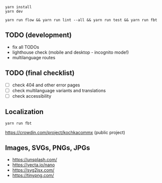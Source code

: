 ```text
yarn install
yarn dev
```

```text
yarn run flow && yarn run lint --all && yarn run test && yarn run fbt
```

## TODO (development)

- fix all TODOs
- lighthouse check (mobile and desktop - incognito mode!)
- multilanguage routes

## TODO (final checklist)

- [ ] check 404 and other error pages
- [ ] check multilanguage variants and translations
- [ ] check accessibility

## Localization

```text
yarn run fbt
```

https://crowdin.com/project/kochkacommx (public project)

## Images, SVGs, PNGs, JPGs

- https://unsplash.com/
- https://vecta.io/nano
- https://svg2jsx.com/
- https://tinypng.com/
